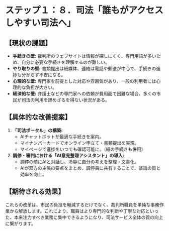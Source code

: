 # ステップ１：８．司法「誰もがアクセスしやすい司法へ」

## 【現状の課題】
*   **手続きの壁:** 裁判所のウェブサイトは情報が探しにくく、専門用語が多いため、自分に必要な手続きを理解するのが難しい。
*   **やり取りの壁:** 書類提出は紙媒体、連絡は電話や郵送が中心で、手続きの進捗も分からず不安になる。
*   **心理的な壁:** 専門家を前提とした対応や雰囲気があり、一般の利用者には心理的な負担が大きい。
*   **経済的な壁:** 弁護士などの専門家への依頼が費用面で困難な場合、多くの市民が司法の利用を諦めざるを得ない状況がある。

## 【具体的な改善提案】
1.  **「司法ポータル」の構築:**
    *   AIチャットボットが最適な手続きを案内。
    *   マイナンバーカードでオンライン申立て・書類提出を実現。
    *   マイページで進捗をいつでも確認可能に。（紙の手続きも併用）
2.  **調停・審判における「AI意見整理アシスタント」の導入:**
    *   調停の前にAIと対話し、冷静に自分の考えを整理・文書化。
    *   AIが双方の主張の要点をまとめ、調停員に共有することで、議論の質と効率を向上。

## 【期待される効果】
これらの改革は、市民の負担を軽減するだけでなく、裁判所職員を単純な事務作業から解放します。これにより、職員はより専門的な判断や丁寧な対応といった、本来注力すべき業務に集中できるようになり、司法サービス全体の質の向上に繋がります。